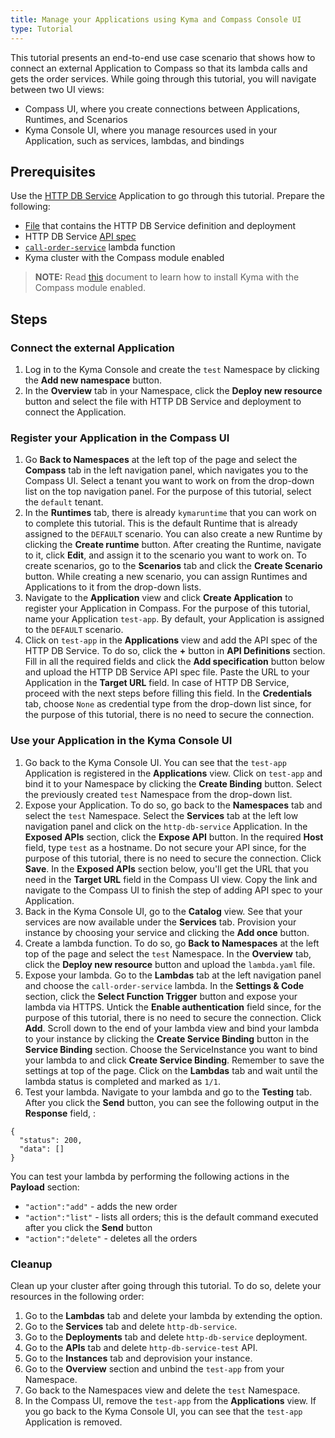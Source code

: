 ```yaml
---
title: Manage your Applications using Kyma and Compass Console UI
type: Tutorial
---
```


This tutorial presents an end-to-end use case scenario that shows how to connect an external Application to Compass so that its lambda calls and gets the order services. While going through this tutorial, you will navigate between two UI views:
- Compass UI, where you create connections between Applications, Runtimes, and Scenarios
- Kyma Console UI, where you manage resources used in your Application, such as services, lambdas, and bindings

## Prerequisites

Use the [HTTP DB Service](https://github.com/kyma-project/examples/tree/master/http-db-service) Application to go through this tutorial. Prepare the following:
- [File](./assets/http-db-service-deployment.yaml) that contains the HTTP DB Service definition and deployment
- HTTP DB Service [API spec](./assets/http-db-api-spec.yaml)
- [`call-order-service`](./assets/lambda.yaml) lambda function
- Kyma cluster with the Compass module enabled

>**NOTE:** Read [this](#installation-enable-compass-in-kyma-compass-as-a-central-management-plane) document to learn how to install Kyma with the Compass module enabled.

## Steps

### Connect the external Application

1. Log in to the Kyma Console and create the `test` Namespace by clicking the **Add new namespace** button.
2. In the **Overview** tab in your Namespace, click the **Deploy new resource** button and select the file with HTTP DB Service and deployment to connect the Application.

### Register your Application in the Compass UI

1. Go **Back to Namespaces** at the left top of the page and select the **Compass** tab in the left navigation panel, which navigates you to the Compass UI. Select a tenant you want to work on from the drop-down list on the top navigation panel. For the purpose of this tutorial, select the `default` tenant.
2. In the **Runtimes** tab, there is already `kymaruntime` that you can work on to complete this tutorial. This is the default Runtime that is already assigned to the `DEFAULT` scenario. You can also create a new Runtime by clicking the **Create runtime** button. After creating the Runtime, navigate to it, click **Edit**, and assign it to the scenario you want to work on. To create scenarios, go to the **Scenarios** tab and click the **Create Scenario** button. While creating a new scenario, you can assign Runtimes and Applications to it from the drop-down lists.
3. Navigate to the **Application** view and click **Create Application** to register your Application in Compass. For the purpose of this tutorial, name your Application `test-app`. By default, your Application is assigned to the `DEFAULT` scenario.
4. Click on `test-app` in the **Applications** view and add the API spec of the HTTP DB Service. To do so, click the **+** button in **API Definitions** section. Fill in all the required fields and click the **Add specification** button below and upload the HTTP DB Service API spec file. Paste the URL to your Application in the **Target URL** field. In case of HTTP DB Service, proceed with the next steps before filling this field. In the **Credentials** tab, choose `None` as credential type from the drop-down list since, for the purpose of this tutorial, there is no need to secure the connection.

### Use your Application in the Kyma Console UI

1. Go back to the Kyma Console UI. You can see that the `test-app` Application is registered in the **Applications** view. Click on `test-app` and bind it to your Namespace by clicking the  **Create Binding** button. Select the previously created `test` Namespace from the drop-down list.
2. Expose your Application. To do so, go back to the **Namespaces** tab and select the `test` Namespace. Select the **Services** tab at the left low navigation panel and click on the `http-db-service` Application. In the **Exposed APIs** section, click the **Expose API** button. In the required **Host** field, type `test` as a hostname. Do not secure your API since, for the purpose of this tutorial, there is no need to secure the connection. Click **Save**. In the **Exposed APIs** section below, you'll get the URL that you need in the **Target URL** field in the Compass UI view. Copy the link and navigate to the Compass UI to finish the step of adding API spec to your Application.
3. Back in the Kyma Console UI, go to the **Catalog** view. See that your services are now available under the **Services** tab. Provision your instance by choosing your service and clicking the **Add once** button.
4. Create a lambda function. To do so, go **Back to Namespaces** at the left top of the page and select the `test` Namespace. In the **Overview** tab, click the **Deploy new resource** button and upload the `lambda.yaml` file.
5. Expose your lambda. Go to the **Lambdas** tab at the left navigation panel and choose the `call-order-service` lambda. In the **Settings & Code** section, click the **Select Function Trigger** button and expose your lambda via HTTPS. Untick the **Enable authentication** field since, for the purpose of this tutorial, there is no need to secure the connection. Click **Add**. Scroll down to the end of your lambda view and bind your lambda to your instance by clicking the **Create Service Binding** button in the **Service Binding** section. Choose the ServiceInstance you want to bind your lambda to and click **Create Service Binding**. Remember to save the settings at top of the page. Click on the **Lambdas** tab and wait until the lambda status is completed and marked as `1/1`.  
6. Test your lambda. Navigate to your lambda and go to the **Testing** tab. After you click the **Send** button, you can see the following output in the **Response** field, :
```
{
  "status": 200,
  "data": []
}
```
You can test your lambda by performing the following actions in the **Payload** section:
  - `"action":"add"` - adds the new order
  - `"action":"list"` - lists all orders; this is the default command executed after you click the **Send** button
  - `"action":"delete"` - deletes all the orders

### Cleanup

Clean up your cluster after going through this tutorial. To do so, delete your resources in the following order:
1. Go to the **Lambdas** tab and delete your lambda by extending the option.
2. Go to the **Services** tab and delete `http-db-service`.
3. Go to the **Deployments** tab and delete `http-db-service` deployment.
4. Go to the **APIs** tab and delete `http-db-service-test` API.
5. Go to the **Instances** tab and deprovision your instance.
6. Go to the **Overview** section and unbind the `test-app` from your Namespace.
7. Go back to the Namespaces view and delete the `test` Namespace.
8. In the Compass UI, remove the `test-app` from the **Applications** view. If you go back to the Kyma Console UI, you can see that the `test-app` Application is removed.
